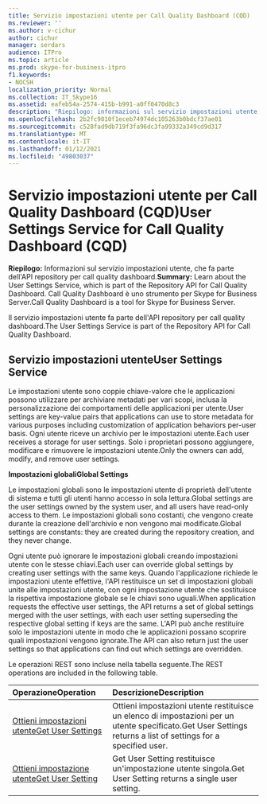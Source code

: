 ```yaml
---
title: Servizio impostazioni utente per Call Quality Dashboard (CQD)
ms.reviewer: ''
ms.author: v-cichur
author: cichur
manager: serdars
audience: ITPro
ms.topic: article
ms.prod: skype-for-business-itpro
f1.keywords:
- NOCSH
localization_priority: Normal
ms.collection: IT_Skype16
ms.assetid: eafeb54a-2574-415b-b991-a0ff0470d8c3
description: "Riepilogo: informazioni sul servizio impostazioni utente, che fa parte dell'API repository per call quality dashboard. Call Quality Dashboard è uno strumento per Skype for Business Server."
ms.openlocfilehash: 2b2fc9810f1eceb74974dc105263b0bdcf37ae01
ms.sourcegitcommit: c528fad9db719f3fa96dc3fa99332a349cd9d317
ms.translationtype: MT
ms.contentlocale: it-IT
ms.lasthandoff: 01/12/2021
ms.locfileid: "49803037"
---
```

# <a name="user-settings-service-for-call-quality-dashboard-cqd"></a><span data-ttu-id="2d89d-104">Servizio impostazioni utente per Call Quality Dashboard (CQD)</span><span class="sxs-lookup"><span data-stu-id="2d89d-104">User Settings Service for Call Quality Dashboard (CQD)</span></span>
 
<span data-ttu-id="2d89d-105">**Riepilogo:** Informazioni sul servizio impostazioni utente, che fa parte dell'API repository per call quality dashboard.</span><span class="sxs-lookup"><span data-stu-id="2d89d-105">**Summary:** Learn about the User Settings Service, which is part of the Repository API for Call Quality Dashboard.</span></span> <span data-ttu-id="2d89d-106">Call Quality Dashboard è uno strumento per Skype for Business Server.</span><span class="sxs-lookup"><span data-stu-id="2d89d-106">Call Quality Dashboard is a tool for Skype for Business Server.</span></span>
  
<span data-ttu-id="2d89d-107">Il servizio impostazioni utente fa parte dell'API repository per call quality dashboard.</span><span class="sxs-lookup"><span data-stu-id="2d89d-107">The User Settings Service is part of the Repository API for Call Quality Dashboard.</span></span>
  
## <a name="user-settings-service"></a><span data-ttu-id="2d89d-108">Servizio impostazioni utente</span><span class="sxs-lookup"><span data-stu-id="2d89d-108">User Settings Service</span></span>

<span data-ttu-id="2d89d-109">Le impostazioni utente sono coppie chiave-valore che le applicazioni possono utilizzare per archiviare metadati per vari scopi, inclusa la personalizzazione dei comportamenti delle applicazioni per utente.</span><span class="sxs-lookup"><span data-stu-id="2d89d-109">User settings are key-value pairs that applications can use to store metadata for various purposes including customization of application behaviors per-user basis.</span></span> <span data-ttu-id="2d89d-110">Ogni utente riceve un archivio per le impostazioni utente.</span><span class="sxs-lookup"><span data-stu-id="2d89d-110">Each user receives a storage for user settings.</span></span> <span data-ttu-id="2d89d-111">Solo i proprietari possono aggiungere, modificare e rimuovere le impostazioni utente.</span><span class="sxs-lookup"><span data-stu-id="2d89d-111">Only the owners can add, modify, and remove user settings.</span></span>
  
 <span data-ttu-id="2d89d-112">**Impostazioni globali**</span><span class="sxs-lookup"><span data-stu-id="2d89d-112">**Global Settings**</span></span>
  
<span data-ttu-id="2d89d-113">Le impostazioni globali sono le impostazioni utente di proprietà dell'utente di sistema e tutti gli utenti hanno accesso in sola lettura.</span><span class="sxs-lookup"><span data-stu-id="2d89d-113">Global settings are the user settings owned by the system user, and all users have read-only access to them.</span></span> <span data-ttu-id="2d89d-114">Le impostazioni globali sono costanti, che vengono create durante la creazione dell'archivio e non vengono mai modificate.</span><span class="sxs-lookup"><span data-stu-id="2d89d-114">Global settings are constants: they are created during the repository creation, and they never change.</span></span>
  
<span data-ttu-id="2d89d-115">Ogni utente può ignorare le impostazioni globali creando impostazioni utente con le stesse chiavi.</span><span class="sxs-lookup"><span data-stu-id="2d89d-115">Each user can override global settings by creating user settings with the same keys.</span></span> <span data-ttu-id="2d89d-116">Quando l'applicazione richiede le impostazioni utente effettive, l'API restituisce un set di impostazioni globali unite alle impostazioni utente, con ogni impostazione utente che sostituisce la rispettiva impostazione globale se le chiavi sono uguali.</span><span class="sxs-lookup"><span data-stu-id="2d89d-116">When application requests the effective user settings, the API returns a set of global settings merged with the user settings, with each user setting superseding the respective global setting if keys are the same.</span></span> <span data-ttu-id="2d89d-117">L'API può anche restituire solo le impostazioni utente in modo che le applicazioni possano scoprire quali impostazioni vengono ignorate.</span><span class="sxs-lookup"><span data-stu-id="2d89d-117">The API can also return just the user settings so that applications can find out which settings are overridden.</span></span> 
  
<span data-ttu-id="2d89d-118">Le operazioni REST sono incluse nella tabella seguente.</span><span class="sxs-lookup"><span data-stu-id="2d89d-118">The REST operations are included in the following table.</span></span>

|<span data-ttu-id="2d89d-119">**Operazione**</span><span class="sxs-lookup"><span data-stu-id="2d89d-119">**Operation**</span></span>|<span data-ttu-id="2d89d-120">**Descrizione**</span><span class="sxs-lookup"><span data-stu-id="2d89d-120">**Description**</span></span>|
|:-----|:-----|
|[<span data-ttu-id="2d89d-121">Ottieni impostazioni utente</span><span class="sxs-lookup"><span data-stu-id="2d89d-121">Get User Settings</span></span>](get-user-settings.md) <br/> |<span data-ttu-id="2d89d-122">Ottieni impostazioni utente restituisce un elenco di impostazioni per un utente specificato.</span><span class="sxs-lookup"><span data-stu-id="2d89d-122">Get User Settings returns a list of settings for a specified user.</span></span>  <br/> |
|[<span data-ttu-id="2d89d-123">Ottieni impostazione utente</span><span class="sxs-lookup"><span data-stu-id="2d89d-123">Get User Setting</span></span>](get-user-setting.md) <br/> |<span data-ttu-id="2d89d-124">Get User Setting restituisce un'impostazione utente singola.</span><span class="sxs-lookup"><span data-stu-id="2d89d-124">Get User Setting returns a single user setting.</span></span>  <br/> |
   

